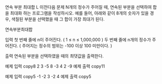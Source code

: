 연속 부분 최대합 L
이전다음
문제
N개의 정수가 주어질 때, 연속된 부분을 선택하여 합을 최대화 하는 프로그램을 작성하시오. 예를 들어, 아래와 같이 8개의 숫자가 있을 경우, 색칠된 부분을 선택했을 때 그 합이 가장 최대가 된다.

연속부분최대합



입력
첫 번째 줄에 n이 주어진다. ( 1 ≤ n ≤ 1,000,000 ) 두 번째 줄에 n개의 정수가 주어진다. ( 주어지는 정수의 범위는 -100 이상 100 미만이다. )



출력
연속된 부분을 선택하였을 때의 최댓값을 출력한다.



예제 입력
copy8
2 3 -5 8 -3 4 2 -9
예제 출력
copy11


예제 입력
copy5
-1 -2 3 -2 4
예제 출력
copy5